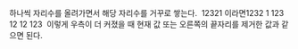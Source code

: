 하나씩 자리수를 올려가면서 해당 자리수를 거꾸로 쌓는다.
​
12321 이라면
​
1232 1
123 12
12 123
​
이렇게 우측이 더 커졌을 때 현재 값 또는 오른쪽의 끝자리를 제거한 값과 같으면 된다.